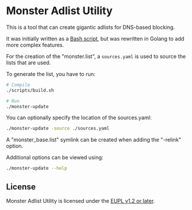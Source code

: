 # Monster Adlist Utility
This is a tool that can create gigantic adlists for DNS-based blocking.

It was initially written as a [Bash script](https://gist.github.com/AtjonTV/4b41e123806ffb7faa9f2158f9625c5c), but was rewritten in Golang to add more complex features.

For the creation of the "monster.list", a `sources.yaml` is used to source the lists that are used.

To generate the list, you have to run:
```bash
# Compile
./scripts/build.sh

# Run
./monster-update
```

You can optionally specify the location of the sources.yaml:
```bash
./monster-update -source ./sources.yaml
```

A "monster_base.list" symlink can be created when adding the "-relink" option.

Additional options can be viewed using:
```bash
./monster-update --help
```

## License
Monster Adlist Utility is licensed under the [EUPL v1.2 or later](./LICENSE.txt).
